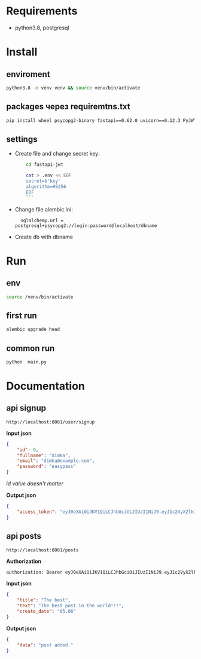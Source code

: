 #  Requirements

- python3.8, postgresql

#  Install

## enviroment
```sh
python3.8 -m venv venv && source venv/bin/activate
```

## packages через requiremtns.txt
```sh
pip install wheel psycopg2-binary fastapi==0.62.0 uvicorn==0.12.3 PyJWT==1.7.1 python-decouple==3.3 "pydantic[email]" alembic pydantic_sqlalchemy bcrypt
```

## settings
- Create file and change secret key:
    ```sh
        cd fastapi-jwt

        cat > .env << EOF
        secret=b'key' 
        algorithm=HS256
        EOF
        ```
- Change file alembic.ini:

        sqlalchemy.url = postgresql+psycopg2://login:password@localhost/dbname

- Create db with dbname

# Run
## env
```sh
source /venv/bin/activate
```
## first run
```sh
alembic upgrade head
```
## common run
```sh
python  main.py
```

# Documentation


## api signup
    http://localhost:8081/user/signup 

**Input json**
```json
{
    "id": 0,
    "fullname": "dimka",
    "email": "dimka@example.com",
    "password": "easypass"
}
```
*id value doesn't matter*

**Output json**
```json
{
    "access_token": "eyJ0eXAiOiJKV1QiLCJhbGciOiJIUzI1NiJ9.eyJ1c2VyX2lkIjoiZGkxa2FAZXhhbXBsZS5jb20iLCJleHBpcmVzIjoxNjQ2OTk5MDY1LjAzODEzMzF9.o-KO865ybNWMWXvrH7ilBRAVum8ftzWeh7nPGdZ5jmM"
}
```
## api posts
    http://localhost:8081/posts

**Authorization**
```sh
authorization: Bearer eyJ0eXAiOiJKV1QiLCJhbGciOiJIUzI1NiJ9.eyJ1c2VyX2lkIjoiZGkxa2FAZXhhbXBsZS5jb20iLCJleHBpcmVzIjoxNjQ2OTkwODc4LjQyMjY5ODV9.K1o1DN15aFPSNajj-9r20Bl5tftqkGybX0vGNZeB2gA'
```

**Input json**
```json
{
    "title": "The best",
    "text": "The best post in the world!!!",
    "create_date": "05.06"
}
```

**Output json**
```json
{
    "data": "post added."
}
```